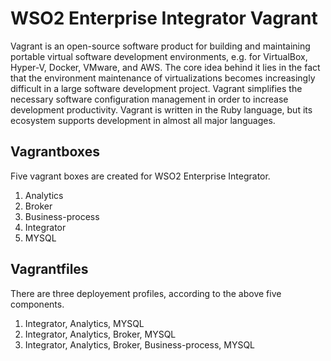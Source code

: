 # WSO2 Enterprise Integrator Vagrant

Vagrant is an open-source software product for building and maintaining portable virtual software development environments, e.g. for VirtualBox, Hyper-V, Docker, VMware, and AWS. The core idea behind it lies in the fact that the environment maintenance of virtualizations becomes increasingly difficult in a large software development project. Vagrant simplifies the necessary software configuration management in order to increase development productivity. Vagrant is written in the Ruby language, but its ecosystem supports development in almost all major languages.

## Vagrantboxes

Five vagrant boxes are created for WSO2 Enterprise Integrator.

1. Analytics
2. Broker
3. Business-process
4. Integrator
5. MYSQL

## Vagrantfiles

There are three deployement profiles, according to the above five components.

1. Integrator, Analytics, MYSQL
2. Integrator, Analytics, Broker, MYSQL
3. Integrator, Analytics, Broker, Business-process, MYSQL
